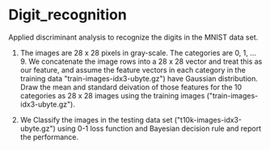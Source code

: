 # Digit_recognition
Applied discriminant analysis to recognize the digits in the MNIST data set.

1. The images are 28 x 28 pixels in gray-scale. The categories are 0, 1, ... 9. We concatenate the image rows into a 28 x 28 vector and treat this as our feature, and assume the feature vectors in each category in the training data "train-images-idx3-ubyte.gz") have Gaussian distribution. Draw the mean and standard deivation of those features for the 10 categories as 28 x 28 images using the training images ("train-images-idx3-ubyte.gz"). 

2. We Classify the images in the testing data set ("t10k-images-idx3-ubyte.gz") using 0-1 loss function and Bayesian decision rule and report the performance. 
